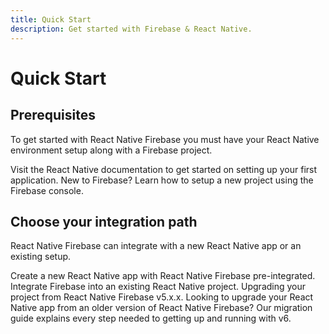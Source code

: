 ```yaml
---
title: Quick Start
description: Get started with Firebase & React Native.
---
```


# Quick Start

## Prerequisites

To get started with React Native Firebase you must have your React Native environment setup along with a Firebase project.

<Grid columns="2">
	<Block
		title="Getting started with React Native"
		to="https://facebook.github.io/react-native/docs/getting-started"
		icon="code"
		color="#61dafb"
	>
		Visit the React Native documentation to get started on setting up your first application.
  	</Block>
	<Block
		title="Creating a Firebase Project"
		to="/quick-start/create-firebase-project"
		icon="forward"
		color="#FBC02D"
	>
		New to Firebase? Learn how to setup a new project using the Firebase console.
  	</Block>
</Grid>

## Choose your integration path

React Native Firebase can integrate with a new React Native app or an existing setup.

<Grid columns="3">
	<Block
		title="New Project"
		to="/quick-start/new-project"
		icon="fiber_new"
		color="#4CAF50"
	>
		Create a new React Native app with React Native Firebase pre-integrated.
  	</Block>
	<Block
		title="Existing Projects"
		to="/quick-start/existing-project"
		icon="forward"
		color="#0a6ebd"
	>
		Integrate Firebase into an existing React Native project.
  	</Block>
	<Block
		title="React Native Market"
		to="https://react-native.market/?utm_source=react-native-firebase&utm_medium=quick_start&utm_campaign=documentation"
		icon="build"
		color="#285E61"
	>
		Upgrading your project from React Native Firebase v5.x.x.
  	</Block>
</Grid>
<Grid columns="1">
	<Block
		title="Upgrade from v5.x.x"
		to="/migrating-to-v6"
		icon="build"
		color="#bd590a"
	>
		Looking to upgrade your React Native app from an older version of React Native Firebase? Our migration guide explains every step needed to getting up and running with v6.
	</Block>
</Grid>
